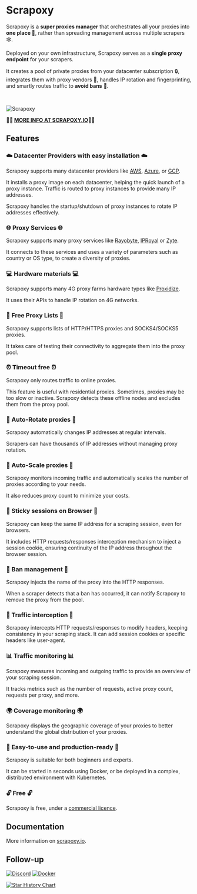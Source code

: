 # Scrapoxy

Scrapoxy is a **super proxies manager** that orchestrates all your proxies into **one place 🎯**,
rather than spreading management across multiple scrapers 🕸️.

Deployed on your own infrastructure, Scrapoxy serves as a **single proxy endpoint** for your scrapers.

It creates a pool of private proxies from your datacenter subscription 🔒,
integrates them with proxy vendors 🔌, handles IP rotation and fingerprinting,
and smartly routes traffic to **avoid bans** 🚫.

<br/>

![Scrapoxy](https://raw.githubusercontent.com/scrapoxy/scrapoxy/master/packages/website/public/assets/images/scrapoxy.gif)

**🚀🚀 [MORE INFO AT SCRAPOXY.IO](https://scrapoxy.io)🚀🚀**


## Features

### ☁️ Datacenter Providers with easy installation ☁️

Scrapoxy supports many datacenter providers like [AWS](https://scrapoxy.io/l/aws), [Azure](https://scrapoxy.io/l/azure), or [GCP](https://scrapoxy.io/l/gcp).

It installs a proxy image on each datacenter, helping the quick launch of a proxy instance.
Traffic is routed to proxy instances to provide many IP addresses.

Scrapoxy handles the startup/shutdown of proxy instances to rotate IP addresses effectively.


### 🌐 Proxy Services 🌐

Scrapoxy supports many proxy services like [Rayobyte](https://scrapoxy.io/l/rayobyte), [IPRoyal](https://scrapoxy.io/l/iproyal) or [Zyte](https://scrapoxy.io/l/zyte).

It connects to these services and uses a variety of parameters such as country or OS type,
to create a diversity of proxies.


### 💻 Hardware materials 💻

Scrapoxy supports many 4G proxy farms hardware types like [Proxidize](https://scrapoxy.io/l/proxidize).

It uses their APIs to handle IP rotation on 4G networks.


### 📜 Free Proxy Lists 📜

Scrapoxy supports lists of HTTP/HTTPS proxies and SOCKS4/SOCKS5 proxies.

It takes care of testing their connectivity to aggregate them into the proxy pool.


### ⏰ Timeout free ⏰

Scrapoxy only routes traffic to online proxies.

This feature is useful with residential proxies.
Sometimes, proxies may be too slow or inactive.
Scrapoxy detects these offline nodes and excludes them from the proxy pool.


### 🔄 Auto-Rotate proxies 🔄

Scrapoxy automatically changes IP addresses at regular intervals.

Scrapers can have thousands of IP addresses without managing proxy rotation.


### 🏃 Auto-Scale proxies 🏃

Scrapoxy monitors incoming traffic
and automatically scales the number of proxies according to your needs.

It also reduces proxy count to minimize your costs.


### 🍪 Sticky sessions on Browser 🍪

Scrapoxy can keep the same IP address for a scraping session, even for browsers.

It includes HTTP requests/responses interception mechanism to inject a session cookie,
ensuring continuity of the IP address throughout the browser session.


### 🚨 Ban management 🚨

Scrapoxy injects the name of the proxy into the HTTP responses.

When a scraper detects that a ban has occurred, it can notify Scrapoxy to remove the proxy from the pool.


### 📡 Traffic interception 📡

Scrapoxy intercepts HTTP requests/responses to modify headers,
keeping consistency in your scraping stack.
It can add session cookies or specific headers like user-agent.


###  📊 Traffic monitoring 📊

Scrapoxy measures incoming and outgoing traffic to provide an overview of your scraping session.

It tracks metrics such as the number of requests, active proxy count, requests per proxy, and more.


### 🌍 Coverage monitoring 🌍

Scrapoxy displays the geographic coverage of your proxies to better understand the global distribution of your proxies.


### 🚀 Easy-to-use and production-ready 🚀

Scrapoxy is suitable for both beginners and experts.

It can be started in seconds using Docker, or be deployed in a complex, distributed environment with Kubernetes.


### 🔓 Free 🔓

Scrapoxy is free, under a [commercial licence](./LICENCE.md).


## Documentation

More information on [scrapoxy.io](https://scrapoxy.io).


## Follow-up

[![Discord](https://img.shields.io/discord/1095676356496461934?logo=discord&label=Discord&color=7289da&style=flat-square)](https://scrapoxy.io/l/discord-scrapoxy)
[![Docker](https://img.shields.io/docker/v/scrapoxy/scrapoxy?logo=docker&label=Docker&style=flat-square)](https://scrapoxy.io/l/docker-scrapoxy)

[![Star History Chart](https://api.star-history.com/svg?repos=scrapoxy/scrapoxy&type=Timeline)](https://scrapoxy.io/l/star-history)
